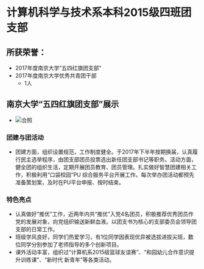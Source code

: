 # 计算机科学与技术系本科2015级四班团支部

## 所获荣誉：
- 2017年度南京大学“五四红旗团支部”
- 2017年度南京大学优秀共青团干部
  - 1人

## 南京大学“五四红旗团支部”展示
- ![~~合照~~](https://github.com/151220134/STC/blob/master/Cache_13fa1386a19fc362.jpg)

### 团建与团活动
- 团建方面，组织设置规范，工作制度健全。于2017年下半年按期换届，认真履行民主选举程序，由团支部团员投票选出新任团支部书记等职务。活动方面，健全团的组织生活，定期开展团员教育、团员管理。扎实做好智慧团建相关工作，积极利用“口袋校园”PU 综合服务平台开展工作。每次举办团活动都预先准备策划案，及时在PU平台申报、按时结束。 

### 特色亮点
- 认真做好“推优”工作，近两年内共“推优”入党4名团员，积极推荐优秀团员作党的发展对象，向党组织输送新鲜血液。以团支书为核心的支部委员会领导团支部的日常工作。
- 班级学风良好，同学们热爱学习，有1位同学因表现优异被选拔进拔尖班，数位同学分别参加了老师指导的多个创新项目。
- 课外活动丰富，组织过“计算机系2015级篮球友谊赛”、“和园幼儿合作意识提升训练课”、“新时代 新青年”等各类活动。
